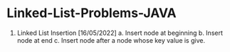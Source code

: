 # Linked-List-Problems-JAVA

1. Linked List Insertion [16/05/2022]
   a. Insert node at beginning
   b. Insert node at end
   c. Insert node after a node whose key value is give.

